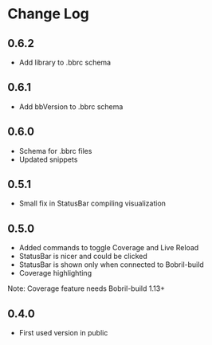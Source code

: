 # Change Log

## 0.6.2

- Add library to .bbrc schema

## 0.6.1

- Add bbVersion to .bbrc schema

## 0.6.0

- Schema for .bbrc files
- Updated snippets

## 0.5.1

- Small fix in StatusBar compiling visualization

## 0.5.0

- Added commands to toggle Coverage and Live Reload
- StatusBar is nicer and could be clicked
- StatusBar is shown only when connected to Bobril-build
- Coverage highlighting

Note: Coverage feature needs Bobril-build 1.13+

## 0.4.0

- First used version in public
